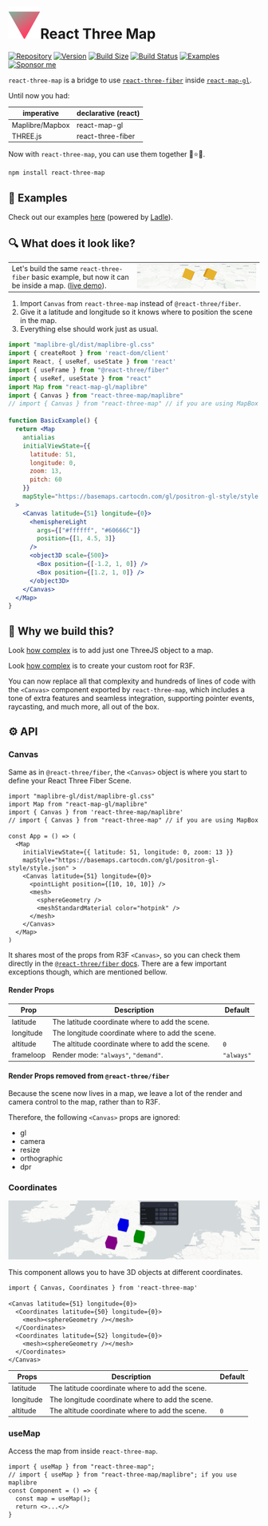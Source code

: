 # ![logo](public/favicon.svg)React Three Map

[![Repository](https://img.shields.io/static/v1?&message=github&style=flat&colorA=000000&colorB=000000&label=&logo=github&logoColor=ffffff)](https://github.com/RodrigoHamuy/react-three-map)
[![Version](https://img.shields.io/npm/v/react-three-map?style=flat&colorA=000000&colorB=000000)](https://npmjs.com/package/react-three-map)
[![Build Size](https://img.shields.io/bundlephobia/minzip/react-three-map?label=size&?style=flat&colorA=000000&colorB=000000)](https://bundlephobia.com/result?p=react-three-map)
[![Build Status](https://img.shields.io/github/actions/workflow/status/RodrigoHamuy/react-three-map/release.yml?branch=main&style=flat&colorA=000000)](https://github.com/RodrigoHamuy/react-three-map/actions?query=workflow%3Arelease)
[![Examples](https://img.shields.io/badge/stories-stories?colorA=000&colorB=000000&label=📍)](https://rodrigohamuy.github.io/react-three-map/?story=canvas--a-maplibre-example)
[![Sponsor me](https://img.shields.io/github/sponsors/RodrigoHamuy?style=flat&colorA=000000&colorB=000000&label=💛%20sponsor)](https://github.com/sponsors/RodrigoHamuy?frequency=one-time&sponsor=RodrigoHamuy)

`react-three-map` is a bridge to use [`react-three-fiber`](https://github.com/pmndrs/react-three-fiber) inside [`react-map-gl`](https://github.com/visgl/react-map-gl).

Until now you had:

| imperative | declarative (react)    |
| --------------- | ----------------- |
| Maplibre/Mapbox | react-map-gl      |
| THREE.js        | react-three-fiber |

Now with `react-three-map`, you can use them together :fist_right::star::fist_left:.

```sh
npm install react-three-map
```

## :book: Examples

Check out our examples [here](https://rodrigohamuy.github.io/react-three-map) (powered by [Ladle](https://ladle.dev/)).

## :mag: What does it look like?


<table>
  <tbody>
    <tr>
      <td>Let's build the same <code>react-three-fiber</code> basic example, but now it can be inside a map. (<a href="https://codesandbox.io/p/sandbox/vigorous-snyder-2n9vpl?file=%2Fsrc%2FApp.tsx%3A48%2C45">live demo</a>).</td>
      <td>
        <a href="https://codesandbox.io/p/sandbox/vigorous-snyder-2n9vpl?file=%2Fsrc%2FApp.tsx%3A48%2C45">
          <img src="docs/basic-app.gif" />
        </a>
      </td>
    </tr>
  </tbody>
</table>

1. Import `Canvas` from `react-three-map` instead of `@react-three/fiber`.
2. Give it a latitude and longitude so it knows where to position the scene in the map.
3. Everything else should work just as usual.

```jsx
import "maplibre-gl/dist/maplibre-gl.css"
import { createRoot } from 'react-dom/client'
import React, { useRef, useState } from 'react'
import { useFrame } from "@react-three/fiber"
import { useRef, useState } from "react"
import Map from "react-map-gl/maplibre"
import { Canvas } from "react-three-map/maplibre" 
// import { Canvas } from "react-three-map" // if you are using MapBox

function BasicExample() {
  return <Map
    antialias
    initialViewState={{
      latitude: 51,
      longitude: 0,
      zoom: 13,
      pitch: 60
    }}
    mapStyle="https://basemaps.cartocdn.com/gl/positron-gl-style/style.json"
  >
    <Canvas latitude={51} longitude={0}>
      <hemisphereLight
        args={["#ffffff", "#60666C"]}
        position={[1, 4.5, 3]}
      />
      <object3D scale={500}>
        <Box position={[-1.2, 1, 0]} />
        <Box position={[1.2, 1, 0]} />
      </object3D>
    </Canvas>
  </Map>
}
```

## :thinking: Why we build this?

Look [how complex](https://maplibre.org/maplibre-gl-js-docs/example/add-3d-model/) is to add just one ThreeJS object to a map.

Look [how complex](https://docs.pmnd.rs/react-three-fiber/api/canvas#createroot) is to create your custom root for R3F.

You can now replace all that complexity and hundreds of lines of code with the `<Canvas>` component exported by `react-three-map`, which includes a tone of extra features and seamless integration, supporting pointer events, raycasting, and much more, all out of the box.

## :gear: API

### Canvas

Same as in `@react-three/fiber`, the `<Canvas>` object is where you start to define your React Three Fiber Scene. 

```tsx
import "maplibre-gl/dist/maplibre-gl.css"
import Map from "react-map-gl/maplibre"
import { Canvas } from 'react-three-map/maplibre'
// import { Canvas } from "react-three-map" // if you are using MapBox

const App = () => (
  <Map 
    initialViewState={{ latitude: 51, longitude: 0, zoom: 13 }} 
    mapStyle="https://basemaps.cartocdn.com/gl/positron-gl-style/style.json" >
    <Canvas latitude={51} longitude={0}>
      <pointLight position={[10, 10, 10]} />
      <mesh>
        <sphereGeometry />
        <meshStandardMaterial color="hotpink" />
      </mesh>
    </Canvas>
  </Map>
)
```

It shares most of the props from R3F `<Canvas>`, so you can check them directly in the [`@react-three/fiber` docs](https://docs.pmnd.rs/react-three-fiber/api/canvas). There are a few important exceptions though, which are mentioned bellow.

#### Render Props

| Prop       | Description                                      | Default    |
| ---------  | ------------------------------------------------ | ---------- |
| latitude   | The latitude coordinate where to add the scene.  |            |
| longitude  | The longitude coordinate where to add the scene. |            |
| altitude   | The altitude coordinate where to add the scene.  | `0`        |
| frameloop  | Render mode: `"always"`, `"demand"`.             | `"always"` |

#### Render Props removed from `@react-three/fiber`

Because the scene now lives in a map, we leave a lot of the render and camera control to the map, rather than to R3F.

Therefore, the following `<Canvas>` props are ignored:

- gl
- camera
- resize
- orthographic
- dpr

### Coordinates

[![Coordinates example](docs/coordinates.png)](https://rodrigohamuy.github.io/react-three-map/?story=multi-coordinates--default)

This component allows you to have 3D objects at different coordinates.


```tsx
import { Canvas, Coordinates } from 'react-three-map'

<Canvas latitude={51} longitude={0}>
  <Coordinates latitude={50} longitude={0}>
    <mesh><sphereGeometry /></mesh>
  </Coordinates>
  <Coordinates latitude={52} longitude={0}>
    <mesh><sphereGeometry /></mesh>
  </Coordinates>
</Canvas>
```

| Props       | Description                                      | Default    |
| ---------  | ------------------------------------------------ | ---------- |
| latitude   | The latitude coordinate where to add the scene.  |            |
| longitude  | The longitude coordinate where to add the scene. |            |
| altitude   | The altitude coordinate where to add the scene.  | `0`        |

### useMap

Access the map from inside `react-three-map`.

```tsx
import { useMap } from "react-three-map";
// import { useMap } from "react-three-map/maplibre"; if you use maplibre
const Component = () => {
  const map = useMap();
  return <>...</>
}

```